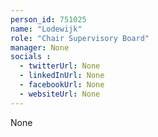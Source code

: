 ```yaml
---
person_id: 751025
name: "Lodewijk"
role: "Chair Supervisory Board"
manager: None
socials :
  - twitterUrl: None
  - linkedInUrl: None
  - facebookUrl: None
  - websiteUrl: None
---
```

None
